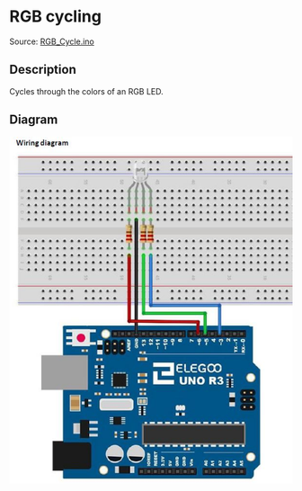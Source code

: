 # RGB cycling
Source: [RGB_Cycle.ino](RGB_Cycle/RGB_cycle.ino)

## Description
Cycles through the colors of an RGB LED.

## Diagram
[![Wiring](RGB_Cycle\diagram.jpg "Wiring")](RGB_Cycle\diagram.jpg)